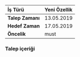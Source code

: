 | İş Türü       | Yeni Özellik  |
| :------------ | :--------------------------------------- |
| **Talep Zamanı**  | 13.05.2019                             |
| **Hedef Zaman**   | 17.05.2019                                 |
| **Öncelik**   | must                               |

### Talep içeriği
